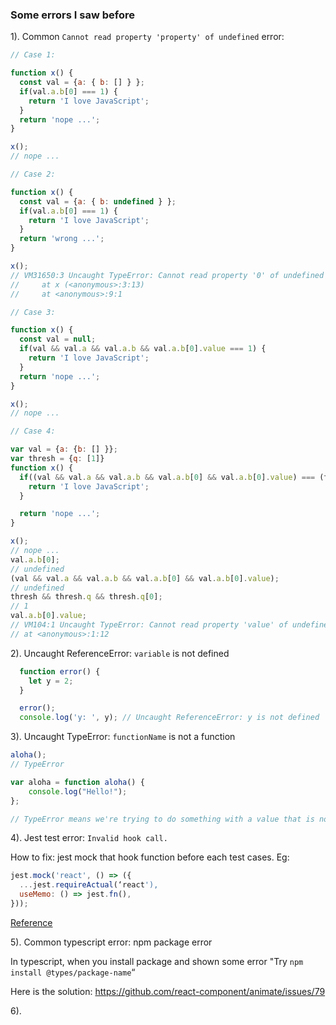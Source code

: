 ### Some errors I saw before

1). Common `Cannot read property 'property' of undefined` error:

```js
// Case 1:

function x() {
  const val = {a: { b: [] } };
  if(val.a.b[0] === 1) {
    return 'I love JavaScript';
  }
  return 'nope ...';
}

x();
// nope ...

// Case 2:

function x() {
  const val = {a: { b: undefined } };
  if(val.a.b[0] === 1) {
    return 'I love JavaScript';
  }
  return 'wrong ...';
}

x();
// VM31650:3 Uncaught TypeError: Cannot read property '0' of undefined
//     at x (<anonymous>:3:13)
//     at <anonymous>:9:1

// Case 3:

function x() {
  const val = null;
  if(val && val.a && val.a.b && val.a.b[0].value === 1) {
    return 'I love JavaScript';
  }
  return 'nope ...';
}

x();
// nope ...

// Case 4:

var val = {a: {b: [] }};
var thresh = {q: [1]}
function x() {
  if((val && val.a && val.a.b && val.a.b[0] && val.a.b[0].value) === (thresh && thresh.q && thresh.q[0])) {
    return 'I love JavaScript';
  }

  return 'nope ...';
}

x();
// nope ...
val.a.b[0];
// undefined
(val && val.a && val.a.b && val.a.b[0] && val.a.b[0].value);
// undefined
thresh && thresh.q && thresh.q[0];
// 1
val.a.b[0].value;
// VM104:1 Uncaught TypeError: Cannot read property 'value' of undefined
// at <anonymous>:1:12
```


2). Uncaught ReferenceError: `variable` is not defined

```js
  function error() {
    let y = 2;
  }

  error();
  console.log('y: ', y); // Uncaught ReferenceError: y is not defined
```


3). Uncaught TypeError: `functionName` is not a function

```js
aloha();
// TypeError

var aloha = function aloha() {
    console.log("Hello!");
};

// TypeError means we're trying to do something with a value that is not allowed
```


4). Jest test error: `Invalid hook call.`

How to fix: jest mock that hook function before each test cases. Eg: 

```js
jest.mock('react', () => ({
  ...jest.requireActual(‘react'),
  useMemo: () => jest.fn(),
}));
```

<a href="https://stackoverflow.com/questions/62360926/invalid-hook-call-when-mocking-react-hoc-with-jest" target="_blank">Reference</a>


5). Common typescript error: npm package error 

In typescript, when you install package and shown some error "Try `npm install @types/package-name`“

Here is the solution: https://github.com/react-component/animate/issues/79


6).

